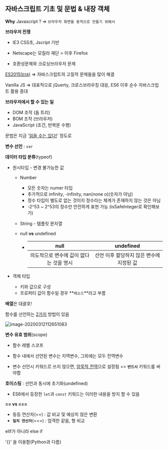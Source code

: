 ## 자바스크립트 기초 및 문법 & 내장 객체

**Why** Javascript ? => `브라우저 화면을 동적으로 만들기 위해서`

**브라우저 전쟁**

* IE3 CSS초, Jscript 기반

* Netscape는 모질라 재단 > 이후 Firefox

* 호환성문제와 크로싱브라우저 문제

<u>ES2015(`ES6`)</u> => 자바스크립트의 고질적 문제들을 많이 해결

Vanilla JS => 대표적으로 jQuerty, 크로스브라우징 대응, ES6 이후 순수 자바스크립트 활용 증대

**브라우저에서 할 수 있는 일**

* DOM 조작 (돔 트리)
* BOM 조작 (브라우저)
* JavaScript (조건, 반복문 수행)

문법은 지금 '<u>읽을 수는 있다!</u>' 정도로

**변수 선언** : `var`

**데이터 타입 분류**(typeof)

* 원시타입 - 변경 불가능한 값

  * Number

    * 모든 숫자는 numer 타입
    * 추가적으로 infinity, -infinity, nan(none o)(숫자가 아님)
    * 정수 타입이 별도로 없는 것이지 정수라는 체계가 존재하지 않는 것은 아님
    * -2^53 ~ 2^53의 정수만 안전하게 표현 가능 (isSafeInteger로 확인해보기)

  * String - 템플릿 문자열

  * null **vs** undefined

    * |                  null                   |                undefined                 |
      | :-------------------------------------: | :--------------------------------------: |
      | 의도적으로 변수에 값이 없다는 것을 명시 | 선언 이후 할당하지 않은 변수에 지정된 값 |

* 객체 타입
  * 키와 값으로 구성
  * 프로퍼티 값이 함수일 경우 **`메소드`**라고 부름

**배열**은 대괄호!

함수를 선언하는 <u>2가지</u> 방법이 있음

![image-20200312112651083](C:\Users\Sophie\AppData\Roaming\Typora\typora-user-images\image-20200312112651083.png)

**변수 유효 범위**(scope)

* 함수 레벨 스코프

* 함수 내에서 선언된 변수는 지역변수, 그외에는 모두 전역변수

* 변수 선언시 키워드르 쓰지 않으면, <u>암묵적 전역</u>으로 설정됨 => **`반드시`** 키워드를 써야함

**호이스팅** : 선언과 동시에 초기화(undefined)

* ES6에서 등장한 `let`과 `const` 키워드는 이러한 내용을 방지 할 수 있음

**== vs ===**

* 동등 연산자(==) : 값 비교 및 예상치 않은 변환
* **`일치 연산자`**(===) : 엄격한 같음, 형 비교

elif가 아니라 else if

'{}' 을 이용함(Python과 다름)